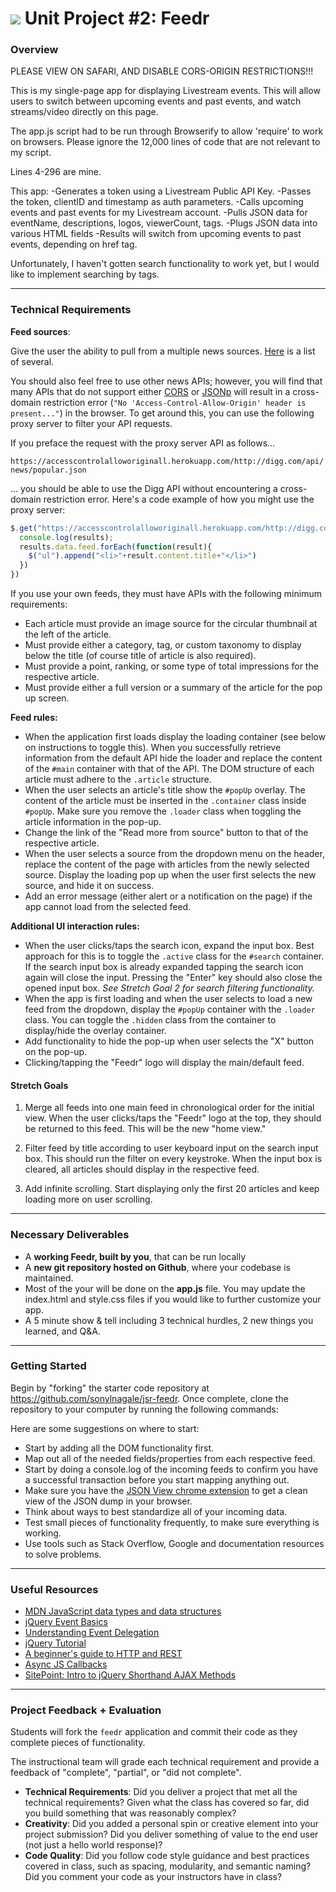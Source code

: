 # ![](https://ga-dash.s3.amazonaws.com/production/assets/logo-9f88ae6c9c3871690e33280fcf557f33.png) Unit Project #2: Feedr

### Overview

PLEASE VIEW ON SAFARI, AND DISABLE CORS-ORIGIN RESTRICTIONS!!!

This is my single-page app for displaying Livestream events. This will allow users to switch between upcoming events and past events, and watch streams/video directly on this page.

The app.js script had to be run through Browserify to allow 'require' to work on browsers. Please ignore the 12,000 lines of code that are not relevant to my script. 

Lines 4-296 are mine.


This app:
-Generates a token using a Livestream Public API Key.
-Passes the token, clientID and timestamp as auth parameters.
-Calls upcoming events and past events for my Livestream account.
-Pulls JSON data for eventName, descriptions, logos, viewerCount, tags.
-Plugs JSON data into various HTML fields
-Results will switch from upcoming events to past events, depending on href tag. 

Unfortunately, I haven't gotten search functionality to work yet, but I would like to implement searching by tags.

---

### Technical Requirements

**Feed sources**:

Give the user the ability to pull from a multiple news sources. [Here](https://en.wikipedia.org/wiki/List_of_news_media_APIs) is a list of several.

You should also feel free to use other news APIs; however, you will find that many APIs that do not support either [CORS](https://en.wikipedia.org/wiki/Cross-origin_resource_sharing) or [JSONp](https://en.wikipedia.org/wiki/JSONP) will result in a cross-domain restriction error (``"No 'Access-Control-Allow-Origin' header is present..."``) in the browser. To get around this, you can use the following proxy server to filter your API requests.

If you preface the request with the proxy server API as follows...

`https://accesscontrolalloworiginall.herokuapp.com/http://digg.com/api/news/popular.json`

... you should be able to use the Digg API without encountering a cross-domain restriction error. Here's a code example of how you might use the proxy server:

```js
$.get("https://accesscontrolalloworiginall.herokuapp.com/http://digg.com/api/news/popular.json", function(results){
  console.log(results);
  results.data.feed.forEach(function(result){
    $("ul").append("<li>"+result.content.title+"</li>")
  })
})
```

If you use your own feeds, they must have APIs with the following minimum
requirements:

- Each article must provide an image source for the circular thumbnail at the left of the article.
- Must provide either a category, tag, or custom taxonomy to display below the title (of course title of article is also required).
- Must provide a point, ranking, or some type of total impressions for the respective article.
- Must provide either a full version or a summary of the article for the pop up screen.

**Feed rules:**

- When the application first loads display the loading container (see below on instructions to toggle this). When you successfully retrieve information from the default API hide the loader and replace the content of the `#main` container with that of the API. The DOM structure of each article must adhere to the `.article` structure.
- When the user selects an article's title show the `#popUp` overlay. The content of the article must be inserted in the `.container` class inside `#popUp`. Make sure you remove the `.loader` class when toggling the article information in the pop-up.
- Change the link of the "Read more from source" button to that of the respective article.
- When the user selects a source from the dropdown menu on the header, replace the content of the page with articles from the newly selected source. Display the loading pop up when the user first selects the new source, and hide it on success.
- Add an error message (either alert or a notification on the page) if the app cannot load from the selected feed.

**Additional UI interaction rules:**

- When the user clicks/taps the search icon, expand the input box. Best approach for this is to toggle the `.active` class for the `#search` container. If the search input box is already expanded tapping the search icon again will close the input. Pressing the "Enter" key should also close the opened input box. _See Stretch Goal 2 for search filtering functionality._
- When the app is first loading and when the user selects to load a new feed from the dropdown, display the `#popUp` container with the `.loader` class. You can toggle the `.hidden` class from the container to display/hide the overlay container.
- Add functionality to hide the pop-up when user selects the "X" button on the pop-up.
- Clicking/tapping the "Feedr" logo will display the main/default feed.

#### Stretch Goals

1. Merge all feeds into one main feed in chronological order for the initial view. When the user clicks/taps the "Feedr" logo at the top, they should be returned to this feed. This will be the new "home view."

1. Filter feed by title according to user keyboard input on the search input box. This should run the filter on every keystroke. When the input box is cleared, all articles should display in the respective feed.

1. Add infinite scrolling. Start displaying only the first 20 articles and keep loading more on user scrolling.

---

### Necessary Deliverables

* A __working Feedr, built by you__, that can be run locally
* A __new git repository hosted on Github__, where your codebase is maintained.
* Most of the your will be done on the __app.js__ file. You may update the index.html and style.css files if you would like to further customize your app.
* A 5 minute show & tell including 3 technical hurdles, 2 new things you learned, and Q&A.

---

### Getting Started

Begin by "forking" the starter code repository at https://github.com/sonylnagale/jsr-feedr. Once complete, clone the repository to your computer by running the following commands:

Here are some suggestions on where to start:

- Start by adding all the DOM functionality first.
- Map out all of the needed fields/properties from each respective feed.
- Start by doing a console.log of the incoming feeds to confirm you have a successful transaction before you start mapping anything out.
- Make sure you have the [JSON View chrome extension](https://chrome.google.com/webstore/detail/jsonview/chklaanhfefbnpoihckbnefhakgolnmc?hl=en) to get a clean view of the JSON dump in your browser.
- Think about ways to best standardize all of your incoming data.
- Test small pieces of functionality frequently, to make sure everything is working.
- Use tools such as Stack Overflow, Google and documentation resources to solve problems.

---

### Useful Resources

- [MDN JavaScript data types and data structures](https://developer.mozilla.org/en-US/docs/Web/JavaScript/Data_structures)
- [jQuery Event Basics](https://learn.jquery.com/events/event-basics/)
- [Understanding Event Delegation](http://learn.jquery.com/events/event-delegation/)
- [jQuery Tutorial](http://tutorials.jenkov.com/jquery/index.html#jquery-version-used-in-this-tutorial)
- [A beginner's guide to HTTP and REST](http://code.tutsplus.com/tutorials/a-beginners-guide-to-http-and-rest--net-16340)
- [Async JS Callbacks](http://sporto.github.io/blog/2012/12/09/callbacks-listeners-promises/)
- [SitePoint: Intro to jQuery Shorthand AJAX Methods](http://www.sitepoint.com/introduction-jquery-shorthand-ajax-methods/)

---

### Project Feedback + Evaluation

Students will fork the `feedr` application and commit their code as they complete pieces of functionality.

The instructional team will grade each technical requirement and provide a feedback of "complete", "partial", or "did not complete".

- __Technical Requirements__: Did you deliver a project that met all the technical requirements? Given what the class has covered so far, did you build something that was reasonably complex?
- __Creativity__: Did you added a personal spin or creative element into your project submission? Did you deliver something of value to the end user (not just a hello world response)?
- __Code Quality__: Did you follow code style guidance and best practices
 covered in class, such as spacing, modularity, and semantic naming? Did you comment your code as your instructors have in class?
